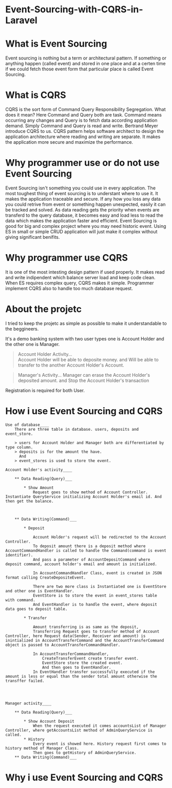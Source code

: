 # Event-Sourcing-with-CQRS-in-Laravel


# What is Event Sourcing

Event sourcing is nothing but a term or architectural pattern. If something or anything happen (called event) and stored in one place and at a certen time if we could fetch those event form that particular place is called Event Sourcing.



# What is CQRS

CQRS is the sort form of Command Query Responsibility Segregation.
What does it mean? Here Command and Query both are task. Command means occurring any changes and Query is to fetch data according application demand. Simply Command and Query is read and write. Bertrand Meyer introduce CQRS to us. CQRS pattern helps software architect to design the application architecture where reading and writing are separate.
It makes the application more secure and maximize the performance.



# Why programmer use or do not use Event Sourcing

Event Sourcing isn't something you could use in every application. The most toughest thing of event sourcing is to understant where to use it. It makes the application traceable and secure. If any how you loss any data you could retrive from event or something happen unexpected, easily it can be tracked and solved. 
As data reading gets the priority when events are transferd to the query database, it becomes easy and load less to read the data which makes the application faster and efficient.
Event Sourcing is good for big and complex project where you may need historic event. Using ES in small or simple CRUD application will just make it complex without giving significant benifits.



# Why programmer use CQRS

It is one of the most intesting design pattern if used properly. It makes read and write indipendent which balance server load and keep code clean. When ES requires complex query, CQRS makes it simple. Programmer implement CQRS also to handle too much database request.



# About the projetc

I tried to keep the projetc as simple as possible to make it understandable to the beggineers.

It's a demo banking system with two user types one is Account Holder and the other one is Manager.

> Account Holder Activity...  
	Account Holder will be able to deposite money.
	and
	Will be able to transfer to the another Account Holder's Account.

> Manager's Activity...
	Manager can erase the Account Holder's deposited amount.
	and
	Stop the Account Holder's transaction

Registration is required for both User. 


# How i use Event Sourcing and CQRS

	Use of database____
		There are three table in database. users, deposits and event_store.

		> users for Account Holder and Manager both are differentiated by type column.
		> deposits is for the amount the have.
		  And
		> event_stores is used to store the event.
	
	Account Holder's activity____

		** Data Reading(Query)___
		
			* Show Amount
				Request goes to show method of Account Controller. Instantiate QueryService initializing Account Holder's email id. And then get the balance.



		** Data Writing(Command)___
		
			* Deposit

				Account Holder's request will be redirected to the Account Controller.
				To deposit amount there is a deposit method where AccountCommandHandler is called to handle the Command(command is event identifier).
				And pass a parameter of AccountDepositCommand where deposit command, account holder's email and amount is initialized.

				In AccountCommandHandler Class, event is created in JSON format calling CreateDepositeEvent.

				There are two more class is Instantiated one is EventStore and other one is EventHandler.
				EventStore is to store the event in event_stores table with command.
				And EventHandler is to handle the event, where deposit data goes to deposit table.

			* Transfer

				Amount transferring is as same as the deposit,
				Transferring Request goes to transfer method of Account Controller, here Request data(Sender, Receiver and amount) is inintialized in AccountTransferCommand and the AccountTransferCommand object is passed to AccountTransferCommandHandler.
				
				In AccountTransferCommandHandler, 
					CreateTransferEvent create transfer event.
					EventStore store the created event.
					And then goes to EventHandler.
				In EventHandler transfer successfully executed if the amount is less or equal than the sender total amount otherwise the transffer failed.




	Manager activity____

		** Data Reading(Query)___

			* Show Account Deposit
				When the request executed it comes accountsList of Manager Controller, where getAccountsList method of AdminQueryService is called.
			* History
				Every event is showed here. History request first comes to history method of Manager Class.
				Then goes to getHistory of AdminQueryService.
		** Data Writing(Command)___

			








# Why i use Event Sourcing and CQRS





























